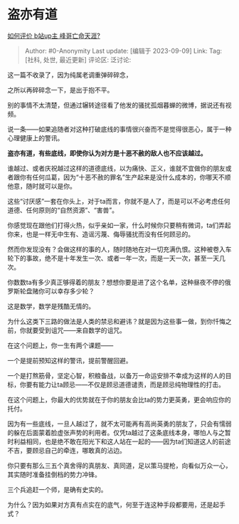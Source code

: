 # 盗亦有道
[如何评价 b站up主 峰哥亡命天涯?](https://www.zhihu.com/question/404626828/answer/3203177122)

> Author: #0-Anonymity
> Last update: [编辑于 2023-09-09]
> Link:
> Tag: [社科, 处世, 最近更新]
> 评论区:
> 泛讨论:

这一篇不收录了，因为纯属老调重弹碎碎念，

之所以再碎碎念一下，是出于抱不平。

别的事情不太清楚，但通过辗转途径看了他发的骚扰孤烟暮蝉的微博，据说还有视频。

说一条——如果追随者对这种打破底线的事情很兴奋而不是觉得很恶心，属于一种心理健康上的警讯。

**盗亦有道，有些底线，即使你认为对方是十恶不赦的敌人也不应该越过。**

谁越过、或者庆祝越过这样的道德底线，以为痛快、正义，谁就不宜做你的朋友或者跟你有任何瓜葛，因为“十恶不赦的罪名”生产起来是没什么成本的，你哪天不顺他意，随时就可以是你。

这些“讨厌感”一套在你头上，对于ta而言，你就不是人了，而是可以不必考虑任何道德、任何原则的“自然资源”、“害兽”。

你感觉现在跟他们打得火热，似乎亲如一家，什么时候你只要稍有微词，ta们弄起你来，也是一样无中生有、造谣污蔑、侮辱骚扰而没有任何顾忌的。

然而你发现没有？会做这样的事的人，随时随地在对一切充满仇恨。这种被卷入车轮下的事故，绝不是十年发生一次、或者一年一次，而是一天一次，甚至一天几次。

你数数ta有多少真正够得着的朋友？想想你要是进了这个名单，这种昼夜不停的俄罗斯轮盘赌你可以幸存多少轮？

这是数学，数学是残酷无情的。

为什么这类下三路的做法是人类的禁忌和避讳？就是因为这些事一做，到你忏悔之前，你就要受到诅咒——来自数学的诅咒。

  

在这个问题上，你一生有两个课题——

一个是提前预知这样的警讯，提前警醒回避。

一个是打熬筋骨，坚定心智，积粮备战，以备万一命运安排不幸成为这样的人的目标，你要有能力让ta顾忌——不仅是顾忌道德谴责，而是顾忌纯物理性的打击。

在这个问题上，你最大的优势就在于你的朋友会比ta的势力更英勇，更会响应你的托付。

因为有一些底线，一旦人越过了，就不太可能再有高尚英勇的朋友了，只会有懦弱的躲在后面蒙着脸虚张声势的利用者。仅凭ta越过了这条底线本身，哪怕人与之暂时利益相同，也是绝不敢在阳光下和这人站在一起的——因为ta们知道这人的前途不吉，要顾忌自己的牵连，哪敢真的沾边。

你只要有那么三五个真舍得的真朋友、真同道，足以策马提枪，向看似万众一心，其实随时准备挂倒档的势力冲锋。

三个兵追赶一个师，是确有史实的。

为什么？因为如果对方真有点实在的底气，何至于连这种手段都要用，还是起手式？
